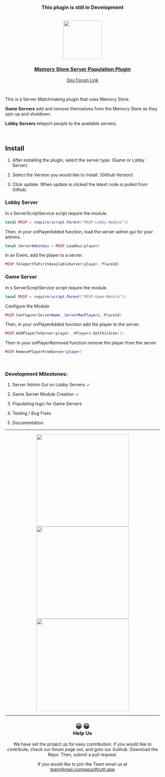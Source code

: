<div align="center">
<h3>This plugin is still in Development</h3>
<br>
<img width=125 src="https://storage.googleapis.com/compass-of-truth/images/ToolbarOpenWidget.jpg"/>
</div>

<div align="center">
<h3>

[Memory Store Server Population Plugin](https://create.roblox.com/marketplace/asset/14113075182/Memory-Store-Server-Populating)

</h3>

[Dev Forum Link](https://www.roblox.com/library/14113075182/Memory-Store-Server-Populating)

<br>
</div>

This is a Server Matchmaking plugin that uses Memory Store.

**Game Servers** add and remove themselves from the Memory Store as they spin up and shutdown.

**Lobby Servers** teleport people to the available servers.

<br>

<h2>Install</h2>

1. After installing the plugin, select the server type. (Game or Lobby Server)

2. Select the Version you would like to install. (Github Version)

3. Click update. When update is clicked the latest code is pulled from Github.
<h3>Lobby Server</h3>

<p> In s ServerScriptService script require the module.</p>

```lua
local MSSP = require(script.Parent["MSSP-Lobby-Module"])
 ```

<p> Then, in your onPlayerAdded function, load the server admin gui for your admins.</p>

```lua
local ServerAdminGui = MSSP.LoadGui(player)
 ```

<p> In an Event, add the player to a server.</p>

```lua
MSSP.TeleportToFirstAvailableServer(player, PlaceId)
 ```

<h3>Game Server</h3>

<p> In s ServerScriptService script require the module.</p>

```lua
local MSSP = require(script.Parent["MSSP-Game-Module"])
 ```

<p> Configure the Module</p>

```lua
MSSP.Configure(ServerName, ServerMaxPlayers, PlaceId)
 ```

<p> Then, in your onPlayerAdded function add the player to the server.</p>

```lua
MSSP.AddPlayerToServer(player, #Players:GetChildren())
 ```

<p> Then in your onPlayerRemoved function remove the player from the server</p>

```lua
MSSP.RemovePlayerFromServer(player)
 ```

<br>

<h3>Development Milestones:</h3>

1. Server Admin Gui on Lobby Servers &#10003;

2. Game Server Module Creation &#10003;

3. Populating logic for Game Servers

4. Testing / Bug Fixes

5. Documentation

<hr>

<div align="center">
<img width=300 src="https://storage.googleapis.com/compass-of-truth/images/PluginGui_1_1.gif"/> 
<img width=300 src="https://storage.googleapis.com/compass-of-truth/images/Plugin%20Explorer_1_2.gif"/> 
</div>
<div align="center">
<img width=300 src="https://storage.googleapis.com/compass-of-truth/images/ServerAdmin_1_2.gif"/> 
</div>
<hr>



<div align="center">
<h3><big>&#128512; &#x1F600;</big>
<br>
 Help Us
 </h3>
We have set the project up for easy contribution.
If you would like to contribute, check our forum page out, and goto our Guthub.
Download the Repo.
Then, submit a pull request.

If you would like to join the Team email us at
<a src="mailto:team@mail.compassoftruth.app">team@mail.compassoftruth.app</a>
</div>

